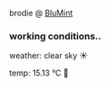 brodie @ [BluMint](https://www.linkedin.com/company/blumint-io/)

<!--weather_start-->
### working conditions..

weather: clear sky ☀️

temp: 15.13 °C 👕

<!--weather_end-->
